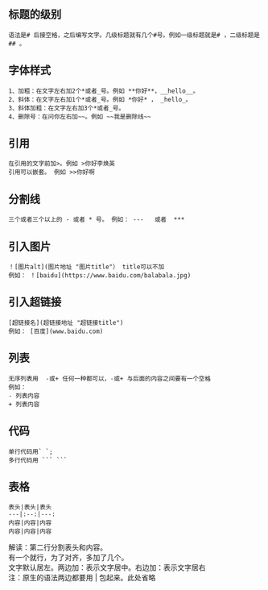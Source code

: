 ## 标题的级别
```
语法是# 后接空格，之后编写文字。几级标题就有几个#号。例如一级标题就是# ，二级标题是## 。
```


## 字体样式
```
1、加粗：在文字左右加2个*或者_号。例如 **你好**，__hello__。  
2、斜体：在文字左右加1个*或者_号。例如 *你好* ， _hello_。
3、斜体加粗：在文字左右加3个*或者_号。
4、删除号：在问你左右加~~。例如 ~~我是删除线~~
```


## 引用
```
在引用的文字前加>。例如 >你好李焕英
引用可以嵌套。 例如 >>你好啊
```


## 分割线
```
三个或者三个以上的 - 或者 * 号。 例如： ---   或者  ***
```


## 引入图片
```
！[图片alt](图片地址 "图片title"） title可以不加
例如： ！[baidu](https://www.baidu.com/balabala.jpg)
```


## 引入超链接
```
[超链接名](超链接地址 "超链接title")
例如： [百度](www.baidu.com)
```


## 列表
```
无序列表用  -或+ 任何一种都可以，-或+ 与后面的内容之间要有一个空格
例如：
- 列表内容
+ 列表内容
```


## 代码
```
单行代码用` `;
多行代码用 ``` ```
```


## 表格
```
表头|表头|表头
---|:--:|---:
内容|内容|内容
内容|内容|内容
```
解读：第二行分割表头和内容。  
有一个就行，为了对齐，多加了几个。  
文字默认居左。两边加：表示文字居中。右边加：表示文字居右  
注：原生的语法两边都要用 | 包起来。此处省略  